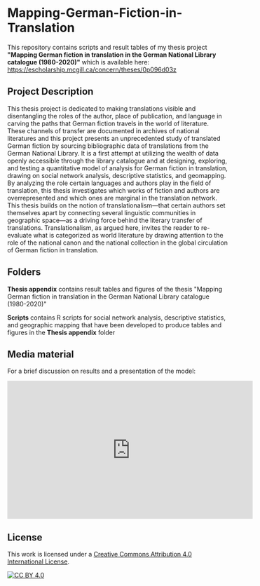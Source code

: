 # Mapping-German-Fiction-in-Translation

This repository contains scripts and result tables of my thesis project **"Mapping German fiction in translation in the German National Library catalogue (1980-2020)"** which is available here: https://escholarship.mcgill.ca/concern/theses/0p096d03z

## Project Description
This thesis project is dedicated to making translations visible and disentangling the roles of the author, place of publication, and language in carving the paths that German fiction travels in the world of literature. These channels of transfer are documented in archives of national literatures and this project presents an unprecedented study of translated German fiction by sourcing bibliographic data of translations from the German National Library. It is a first attempt at utilizing the wealth of data openly accessible through the library catalogue and at designing, exploring, and testing a quantitative model of analysis for German fiction in translation, drawing on social network analysis, descriptive statistics, and geomapping. By analyzing the role certain languages and authors play in the field of translation, this thesis investigates which works of fiction and authors are overrepresented and which ones are marginal in the translation network. This thesis builds on the notion of translationalism—that certain authors set themselves apart by connecting several linguistic communities in geographic space—as a driving force behind the literary transfer of translations. Translationalism, as argued here, invites the reader to re-evaluate what is categorized as world literature by drawing attention to the role of the national canon and the national collection in the global circulation of German fiction in translation.

## Folders

**Thesis appendix** contains result tables and figures of the thesis "Mapping German fiction in translation in the German National Library catalogue (1980-2020)"

**Scripts** contains R scripts for social network analysis, descriptive statistics, and geographic mapping that have been developed to produce tables and figures in the **Thesis appendix** folder

## Media material

For a brief discussion on results and a presentation of the model:
<iframe width="560" height="315" src="https://www.youtube.com/embed/Wa2dXq6tpD0" title="YouTube video player" frameborder="0" allow="accelerometer; autoplay; clipboard-write; encrypted-media; gyroscope; picture-in-picture; web-share" allowfullscreen></iframe>

## License

This work is licensed under a
[Creative Commons Attribution 4.0 International License][cc-by].

[![CC BY 4.0][cc-by-image]][cc-by]

[cc-by]: http://creativecommons.org/licenses/by/4.0/
[cc-by-image]: https://i.creativecommons.org/l/by/4.0/88x31.png
[cc-by-shield]: https://img.shields.io/badge/License-CC%20BY%204.0-lightgrey.svg
